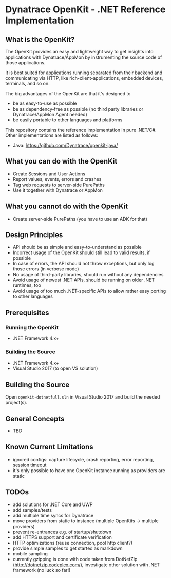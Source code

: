 # Dynatrace OpenKit - .NET Reference Implementation

## What is the OpenKit?

The OpenKit provides an easy and lightweight way to get insights into applications with Dynatrace/AppMon by instrumenting the source code of those applications.

It is best suited for applications running separated from their backend and communicating via HTTP, like rich-client-applications, embedded devices, terminals, and so on.

The big advantages of the OpenKit are that it's designed to
* be as easy-to-use as possible
* be as dependency-free as possible (no third party libraries or Dynatrace/AppMon Agent needed)
* be easily portable to other languages and platforms

This repository contains the reference implementation in pure .NET/C#. Other implementations are listed as follows:
* Java: https://github.com/Dynatrace/openkit-java/


## What you can do with the OpenKit
* Create Sessions and User Actions
* Report values, events, errors and crashes
* Tag web requests to server-side PurePaths
* Use it together with Dynatrace or AppMon

## What you cannot do with the OpenKit
* Create server-side PurePaths (you have to use an ADK for that)

## Design Principles
* API should be as simple and easy-to-understand as possible
* Incorrect usage of the OpenKit should still lead to valid results, if possible
* In case of errors, the API should not throw exceptions, but only log those errors (in verbose mode)
* No usage of third-party libraries, should run without any dependencies
* Avoid usage of newest .NET APIs, should be running on older .NET runtimes, too
* Avoid usage of too much .NET-specific APIs to allow rather easy porting to other languages

## Prerequisites

### Running the OpenKit
* .NET Framework 4.x+

### Building the Source
* .NET Framework 4.x+
* Visual Studio 2017 (to open VS solution)

## Building the Source

Open `openkit-dotnetfull.sln` in Visual Studio 2017 and build the needed project(s).

## General Concepts
* TBD

## Known Current Limitations

* ignored configs: capture lifecycle, crash reporting, error reporting, session timeout
* it's only possible to have one OpenKit instance running as providers are static

## TODOs

* add solutions for .NET Core and UWP
* add samples/tests
* add multiple time syncs for Dynatrace
* move providers from static to instance (multiple OpenKits -> multiple providers)
* prevent re-entrances e.g. of startup/shutdown
* add HTTPS support and certificate verification
* HTTP optimizations (reuse connection, pool http client?)
* provide simple samples to get started as markdown
* mobile sampling
* currently gzipping is done with code taken from DotNetZip (http://dotnetzip.codeplex.com/), investigate other solution with .NET framework (no luck so far!)